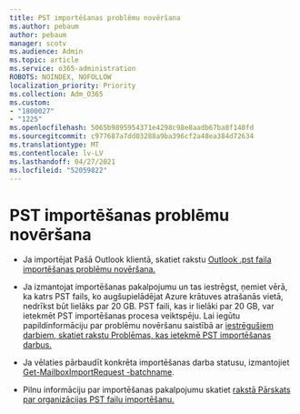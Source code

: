 ```yaml
---
title: PST importēšanas problēmu novēršana
ms.author: pebaum
author: pebaum
manager: scotv
ms.audience: Admin
ms.topic: article
ms.service: o365-administration
ROBOTS: NOINDEX, NOFOLLOW
localization_priority: Priority
ms.collection: Adm_O365
ms.custom:
- "1800027"
- "1225"
ms.openlocfilehash: 5065b9895954371e4298c98e8aadb67ba8f140fd
ms.sourcegitcommit: c977687a7dd03288a9ba396cf2a48ea384d72634
ms.translationtype: MT
ms.contentlocale: lv-LV
ms.lasthandoff: 04/27/2021
ms.locfileid: "52059822"
---
```

# <a name="troubleshooting-pst-import-issues"></a>PST importēšanas problēmu novēršana

- Ja importējat Pašā Outlook klientā, skatiet rakstu [Outlook .pst faila importēšanas problēmu novēršana.](https://support.office.com/article/Fix-problems-importing-an-Outlook-pst-file-2d2e50dc-5c36-4ab2-ab50-f1be733b3d6e)

- Ja izmantojat importēšanas pakalpojumu un tas iestrēgst, ņemiet vērā, ka katrs PST fails, ko augšupielādējat Azure krātuves atrašanās vietā, nedrīkst būt lielāks par 20 GB. PST faili, kas ir lielāki par 20 GB, var ietekmēt PST importēšanas procesa veiktspēju. Lai iegūtu papildinformāciju par problēmu novēršanu saistībā ar [iestrēgušiem darbiem, skatiet rakstu Problēmas, kas ietekmē PST importēšanas darbus.](https://docs.microsoft.com/office365/troubleshoot/pst-import-service/issues-with-pst-import-job)

- Ja vēlaties pārbaudīt konkrēta importēšanas darba statusu, izmantojiet [Get-MailboxImportRequest -batchname](https://docs.microsoft.com/powershell/module/exchange/mailboxes/get-mailboximportrequest).

- Pilnu informāciju par importēšanas pakalpojumu skatiet [rakstā Pārskats par organizācijas PST failu importēšanu.](https://docs.microsoft.com/microsoft-365/compliance/importing-pst-files-to-office-365?view=o365-worldwide)
